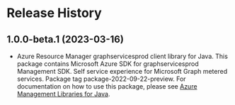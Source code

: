 # Release History

## 1.0.0-beta.1 (2023-03-16)

- Azure Resource Manager graphservicesprod client library for Java. This package contains Microsoft Azure SDK for graphservicesprod Management SDK. Self service experience for Microsoft Graph metered services. Package tag package-2022-09-22-preview. For documentation on how to use this package, please see [Azure Management Libraries for Java](https://aka.ms/azsdk/java/mgmt).
